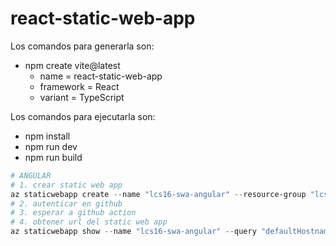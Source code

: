 # react-static-web-app

Los comandos para generarla son:

- npm create vite@latest
  - name = react-static-web-app
  - framework = React
  - variant = TypeScript

Los comandos para ejecutarla son:

- npm install
- npm run dev
- npm run build

```powershell
# ANGULAR
# 1. crear static web app
az staticwebapp create --name "lcs16-swa-angular" --resource-group "lcs16-rg" --location "eastus2" --sku "Free" --source "https://github.com/luiscasalas16/notes-azure" --branch main --app-location "/static-web-app/examples/angular-static-web-app" --output-location "dist/angular-static-web-app/browser" --login-with-github
# 2. autenticar en github
# 3. esperar a github action
# 4. obtener url del static web app
az staticwebapp show --name "lcs16-swa-angular" --query "defaultHostname"
```
